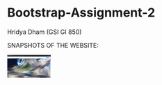# Bootstrap-Assignment-2
Hridya Dham (GSI GI 850)


SNAPSHOTS OF THE WEBSITE:

<img src="Bootstrap Assignment-2%20v1/snapshots/1.png" width=100px>
